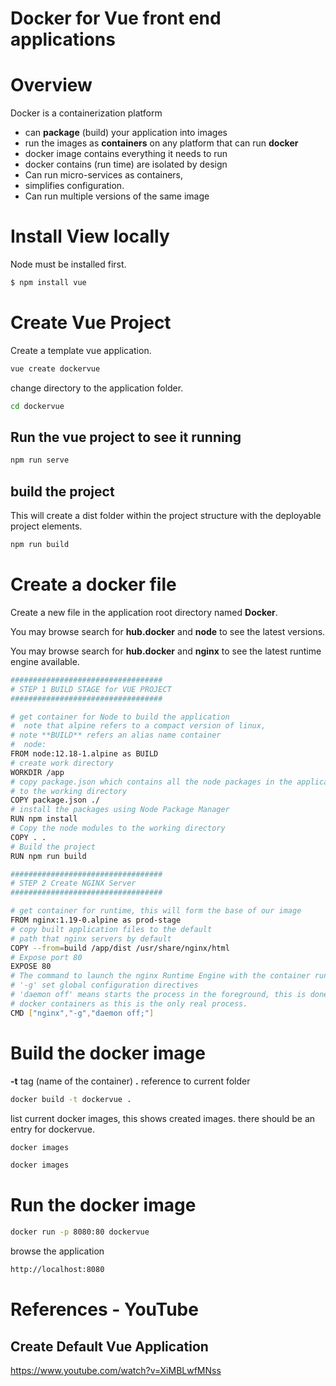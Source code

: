 # Docker for Vue front end applications

# Overview
Docker is a containerization platform
* can **package** (build) your application into images
* run the images as **containers** on any platform that can run **docker**
* docker image contains everything it needs to run
* docker contains (run time) are isolated by design
* Can run micro-services as containers, 
* simplifies configuration.
* Can run multiple versions of the same image


# Install View locally
Node must be installed first.
```bash
$ npm install vue
```

# Create Vue Project
Create a template vue application.
```bash
vue create dockervue
```

change directory to the application folder.
```bash
cd dockervue
```

## Run the vue project to see it running
```bash
npm run serve
```

## build the project
This will create a dist folder within the project structure with the deployable project elements.
```bash
npm run build
```

# Create a docker file
Create a new file in the application root directory named **Docker**.

You may browse search for **hub.docker** and **node** to see the latest versions.

You may browse search for **hub.docker** and **nginx** to see the latest runtime engine available.

```bash
##################################
# STEP 1 BUILD STAGE for VUE PROJECT
##################################

# get container for Node to build the application
#  note that alpine refers to a compact version of linux, 
# note **BUILD** refers an alias name container
#  node:
FROM node:12.18-1.alpine as BUILD
# create work directory
WORKDIR /app 
# copy package.json which contains all the node packages in the application
# to the working directory
COPY package.json ./
# install the packages using Node Package Manager
RUN npm install
# Copy the node modules to the working directory
COPY . .
# Build the project 
RUN npm run build

##################################
# STEP 2 Create NGINX Server
##################################

# get container for runtime, this will form the base of our image
FROM nginx:1.19-0.alpine as prod-stage
# copy built application files to the default 
# path that nginx servers by default
COPY --from=build /app/dist /usr/share/nginx/html 
# Expose port 80
EXPOSE 80
# The command to launch the nginx Runtime Engine with the container runs
# '-g' set global configuration directives
# 'daemon off' means starts the process in the foreground, this is done in
# docker containers as this is the only real process.
CMD ["nginx","-g","daemon off;"] 
```

# Build the docker image
**-t**  tag (name of the container)
**.**   reference to current folder
```bash
docker build -t dockervue .
```

list current docker images, this shows created images. there should be an entry for dockervue.
```bash
docker images
```

```bash
docker images
```


# Run the docker image
```bash
docker run -p 8080:80 dockervue
```

browse the application
```bash
http://localhost:8080
```

# References - YouTube
## Create Default Vue Application
https://www.youtube.com/watch?v=XiMBLwfMNss